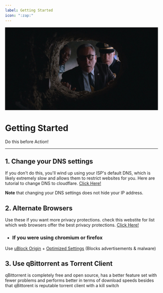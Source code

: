 ```yaml
---
label: Getting Started
icon: ":zap:"
---
```


![](/static/gs.jpeg)
# Getting Started
Do this before Action!
___

## 1. Change your DNS settings
If you don't do this, you'll wind up using your ISP's default DNS, which is likely extremely slow and allows them to restrict websites for you. Here are tutorial to change DNS to cloudflare. [Click Here!](https://developers.cloudflare.com/1.1.1.1/encryption/dns-over-https/encrypted-dns-browsers/)

**Note** that changing your DNS settings does not hide your IP address.

## 2. Alternate Browsers
Use these if you want more privacy protections. check this webstite for list which web browsers offer the best privacy protections. [Click Here!](https://privacytests.org/)

- ### If you were using chromium or firefox
Use [uBlock Origin](https://github.com/gorhill/uBlock) + [Optimized Settings](https://take-me-to.space/en2mB3u.png) (Blocks advertisements & malware)

## 3. Use qBittorrent as Torrent Client
qBittorrent is completely free and open source, has a better feature set with fewer problems and performs better in terms of download speeds besides that qBittorent is reputable torrent client with a kill switch







